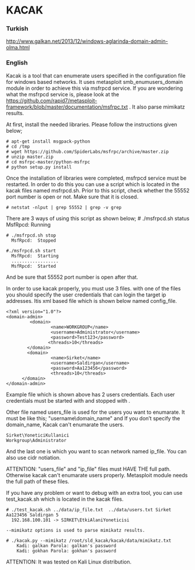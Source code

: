 KACAK
=====

### Turkish

http://www.galkan.net/2013/12/windows-aglarinda-domain-admin-olma.html


### English

Kacak is a tool that can enumerate users specified in the configuration file for windows based networks. It uses metasploit smb_enumusers_domain module in order to achieve this via msfrpcd service. If you are wondering what the msfrpcd service is, please look at  the https://github.com/rapid7/metasploit-framework/blob/master/documentation/msfrpc.txt . It also parse mimikatz results. 
 
At first, install the needed libraries. Please follow the instructions given below;
 
    # apt-get install msgpack-python
    # cd /tmp
    # wget https://github.com/SpiderLabs/msfrpc/archive/master.zip
    # unzip master.zip
    # cd msfrpc-master/python-msfrpc
    # python setup.py install

Once the installation of libraries were completed, msfrpcd service must be restarted. In order to do this you can use a script which is located in the kacak files named msfrpcd.sh.  Prior  to this script, check whether the 55552 port number is open or not. Make sure that it is closed.

    # netstat -nlput | grep 55552 | grep -v grep     

There are 3 ways of using this script as shown below;
    # ./msfrpcd.sh status
      MsfRpcd: Running
 
    # ./msfrpcd.sh stop
      MsfRpcd:  Stopped
 
    #./msfrpcd.sh start
      MsfRpcd:  Starting
      ..................
      MsfRpcd:  Started
  
And be sure that 55552 port number is open after that.

In order to use kacak properly, you must use 3 files. with one of the files you should specify the user credentials that can login the target ip addresses. Itis xml based file which is shown below named config_file.

    <?xml version="1.0"?>
    <domain-admin>
             <domain>
                     <name>WORKGROUP</name>
                     <username>Administrator</username>
                     <password>Test123</password>
                    <threads>10</threads>
            </domain>
            <domain>
                     <name>Sirket</name>
                     <username>Saldirgan</username>
                     <password>Aa123456</password>
                     <threads>10</threads>
          </domain>
    </domain-admin>
 
Example file which is shown above has 2 users credentials. Each user credentials must be started with <domain> and stopped with </domain>.
 
Other file named users_file  is used for the users you want to enumarate. It must be like this; "username\domain_name" and If you don’t specify the domain_name, Kacak can't enumarate the users.
 
    Sirket\YoneticiKullanici
    Workgroup\Administrator
 
And the last one is which you want to scan network named ip_file. You can also use cidr notiation.
 
ATTENTION: "users_file" and "ip_file" files must HAVE THE full path. Otherwise kacak can't enumarate users properly. Metasploit module needs the full path of these files.

If you have any problem or want to debug with an extra tool, you can use test_kacak.sh which is located in the kacak files. 
 
    # ./test_kacak.sh ../data/ip_file.txt  ../data/users.txt Sirket Aa123456 Saldirgan 5
      192.168.100.101 -> SIRKET\EtkiAlaniYoneticisi

    --mimikatz options is used to parse mimikatz results. 

    # ./kacak.py --mimikatz /root/sld_kacak/kacak/data/mimikatz.txt 
        Kadi: galkan Parola: galkan's password
        Kadi: gokhan Parola: gokhan's password

ATTENTION: It was tested on Kali Linux distribution.
 
